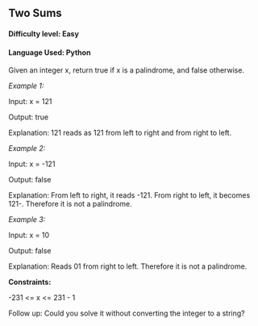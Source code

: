 ## Two Sums

#### **Difficulty level:** Easy

#### **Language Used:** Python

Given an integer x, return true if x is a palindrome, and false otherwise.

_Example 1:_

Input: x = 121

Output: true

Explanation: 121 reads as 121 from left to right and from right to left.

_Example 2:_

Input: x = -121

Output: false

Explanation: From left to right, it reads -121. From right to left, it becomes 121-. Therefore it is not a palindrome.

_Example 3:_

Input: x = 10

Output: false

Explanation: Reads 01 from right to left. Therefore it is not a palindrome.
 

**Constraints:**

-231 <= x <= 231 - 1
 

Follow up: Could you solve it without converting the integer to a string?